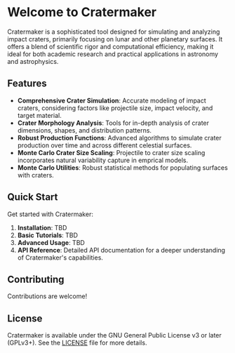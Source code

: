# Welcome to Cratermaker

Cratermaker is a sophisticated tool designed for simulating and analyzing impact craters, primarily focusing on lunar and other planetary surfaces. It offers a blend of scientific rigor and computational efficiency, making it ideal for both academic research and practical applications in astronomy and astrophysics.

## Features

- **Comprehensive Crater Simulation**: Accurate modeling of impact craters, considering factors like projectile size, impact velocity, and target material.
- **Crater Morphology Analysis**: Tools for in-depth analysis of crater dimensions, shapes, and distribution patterns.
- **Robust Production Functions**: Advanced algorithms to simulate crater production over time and across different celestial surfaces.
- **Monte Carlo Crater Size Scaling**: Projectile to crater size scaling incorporates natural variability capture in emprical models.    
- **Monte Carlo Utilities**: Robust statistical methods for populating surfaces with craters.

## Quick Start

Get started with Cratermaker:

1. **Installation**: TBD
2. **Basic Tutorials**: TBD
3. **Advanced Usage**: TBD
4. **API Reference**: Detailed API documentation for a deeper understanding of Cratermaker's capabilities.

## Contributing

Contributions are welcome! 

## License

Cratermaker is available under the GNU General Public License v3 or later (GPLv3+). See the [LICENSE](LICENSE) file for more details.


